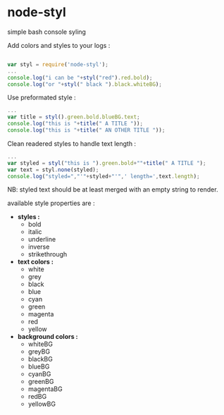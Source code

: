 # node-styl
simple bash console syling

Add colors and styles to your logs :
```javascript

var styl = require('node-styl');
...
console.log("i can be "+styl("red").red.bold);
console.log("or "+styl(" black ").black.whiteBG);
 ```

 Use preformated style :
 ```javascript
 ...
 var title = styl().green.bold.blueBG.text;
 console.log("this is "+title(" A TITLE "));
 console.log("this is "+title(" AN OTHER TITLE "));
 ```

 Clean readered styles to handle text length :
 ```javascript
 ...
 var styled = styl("this is ").green.bold+""+title(" A TITLE ");
 var text = styl.none(styled);
 console.log("styled=","'"+styled+"'",' length=',text.length);
 ```

NB: styled text should be at least merged with an empty string to render.

available style properties are :
* **styles :**
	* bold
	* italic
	* underline
	* inverse
	* strikethrough
* **text colors :**
	* white
	* grey
	* black
	* blue
	* cyan
	* green
	* magenta
	* red
	* yellow
* **background colors :**
	* whiteBG
	* greyBG
	* blackBG
	* blueBG
	* cyanBG
	* greenBG
	* magentaBG
	* redBG
	* yellowBG
